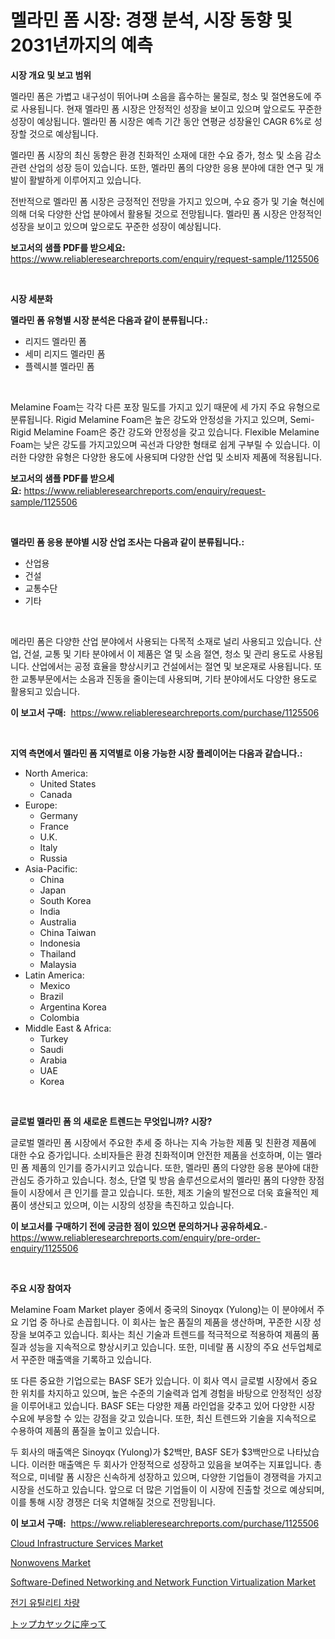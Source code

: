 <p><h1>멜라민 폼 시장: 경쟁 분석, 시장 동향 및 2031년까지의 예측</h1></p><p><strong>시장 개요 및 보고 범위</strong></p>
<p><p>멜라민 폼은 가볍고 내구성이 뛰어나며 소음을 흡수하는 물질로, 청소 및 절연용도에 주로 사용됩니다. 현재 멜라민 폼 시장은 안정적인 성장을 보이고 있으며 앞으로도 꾸준한 성장이 예상됩니다. 멜라민 폼 시장은 예측 기간 동안 연평균 성장율인 CAGR 6%로 성장할 것으로 예상됩니다.</p><p>멜라민 폼 시장의 최신 동향은 환경 친화적인 소재에 대한 수요 증가, 청소 및 소음 감소 관련 산업의 성장 등이 있습니다. 또한, 멜라민 폼의 다양한 응용 분야에 대한 연구 및 개발이 활발하게 이루어지고 있습니다.</p><p>전반적으로 멜라민 폼 시장은 긍정적인 전망을 가지고 있으며, 수요 증가 및 기술 혁신에 의해 더욱 다양한 산업 분야에서 활용될 것으로 전망됩니다. 멜라민 폼 시장은 안정적인 성장을 보이고 있으며 앞으로도 꾸준한 성장이 예상됩니다.</p></p>
<p><strong>보고서의 샘플 PDF를 받으세요:</strong> <a href="https://www.reliableresearchreports.com/enquiry/request-sample/1125506">https://www.reliableresearchreports.com/enquiry/request-sample/1125506</a></p>
<p>&nbsp;</p>
<p><strong>시장 세분화</strong></p>
<p><strong>멜라민 폼 유형별 시장 분석은 다음과 같이 분류됩니다.:</strong></p>
<p><ul><li>리지드 멜라민 폼</li><li>세미 리지드 멜라민 폼</li><li>플렉시블 멜라민 폼</li></ul></p>
<p>&nbsp;</p>
<p><p>Melamine Foam는 각각 다른 포장 밀도를 가지고 있기 때문에 세 가지 주요 유형으로 분류됩니다. Rigid Melamine Foam은 높은 강도와 안정성을 가지고 있으며, Semi-Rigid Melamine Foam은 중간 강도와 안정성을 갖고 있습니다. Flexible Melamine Foam는 낮은 강도를 가지고있으며 곡선과 다양한 형태로 쉽게 구부릴 수 있습니다. 이러한 다양한 유형은 다양한 용도에 사용되며 다양한 산업 및 소비자 제품에 적용됩니다.</p></p>
<p><strong>보고서의 샘플 PDF를 받으세요:</strong>&nbsp;<a href="https://www.reliableresearchreports.com/enquiry/request-sample/1125506">https://www.reliableresearchreports.com/enquiry/request-sample/1125506</a></p>
<p>&nbsp;</p>
<p><strong> 멜라민 폼 응용 분야별 시장 산업 조사는 다음과 같이 분류됩니다.:</strong></p>
<p><ul><li>산업용</li><li>건설</li><li>교통수단</li><li>기타</li></ul></p>
<p>&nbsp;</p>
<p><p>메라민 폼은 다양한 산업 분야에서 사용되는 다목적 소재로 널리 사용되고 있습니다. 산업, 건설, 교통 및 기타 분야에서 이 제품은 열 및 소음 절연, 청소 및 관리 용도로 사용됩니다. 산업에서는 공정 효율을 향상시키고 건설에서는 절연 및 보온재로 사용됩니다. 또한 교통부문에서는 소음과 진동을 줄이는데 사용되며, 기타 분야에서도 다양한 용도로 활용되고 있습니다.</p></p>
<p><strong>이 보고서 구매:</strong>&nbsp; <a href="https://www.reliableresearchreports.com/purchase/1125506">https://www.reliableresearchreports.com/purchase/1125506</a></p>
<p>&nbsp;</p>
<p><strong>지역 측면에서 멜라민 폼 지역별로 이용 가능한 시장 플레이어는 다음과 같습니다.:</strong></p>
<p><ul>
    <li>
        North America:
        <ul>
            <li>United States</li>
            <li>Canada</li>
        </ul>
    </li>
    <li>
        Europe:
        <ul>
            <li>Germany</li>
            <li>France</li>
            <li>U.K.</li>
            <li>Italy</li>
            <li>Russia</li>
        </ul>
    </li>
    <li>
        Asia-Pacific:
        <ul>
            <li>China</li>
            <li>Japan</li>
            <li>South Korea</li>
            <li>India</li>
            <li>Australia</li>
            <li>China Taiwan</li>
            <li>Indonesia</li>
            <li>Thailand</li>
            <li>Malaysia</li>
        </ul>
    </li>
    <li>
        Latin America:
        <ul>
            <li>Mexico</li>
            <li>Brazil</li>
            <li>Argentina Korea</li>
            <li>Colombia</li>
        </ul>
    </li>
    <li>
        Middle East & Africa:
        <ul>
            <li>Turkey</li>
            <li>Saudi</li>
            <li>Arabia</li>
            <li>UAE</li>
            <li>Korea</li>
        </ul>
    </li>
    </ul></p>
<p>&nbsp;</p>
<p><strong>글로벌 멜라민 폼 의 새로운 트렌드는 무엇입니까? 시장?</strong></p>
<p><p>글로벌 멜라민 폼 시장에서 주요한 추세 중 하나는 지속 가능한 제품 및 친환경 제품에 대한 수요 증가입니다. 소비자들은 환경 친화적이며 안전한 제품을 선호하며, 이는 멜라민 폼 제품의 인기를 증가시키고 있습니다. 또한, 멜라민 폼의 다양한 응용 분야에 대한 관심도 증가하고 있습니다. 청소, 단열 및 방음 솔루션으로서의 멜라민 폼의 다양한 장점들이 시장에서 큰 인기를 끌고 있습니다. 또한, 제조 기술의 발전으로 더욱 효율적인 제품이 생산되고 있으며, 이는 시장의 성장을 촉진하고 있습니다.</p></p>
<p><strong>이 보고서를 구매하기 전에 궁금한 점이 있으면 문의하거나 공유하세요.</strong>- <a href="https://www.reliableresearchreports.com/enquiry/pre-order-enquiry/1125506">https://www.reliableresearchreports.com/enquiry/pre-order-enquiry/1125506</a></p>
<p>&nbsp;</p>
<p><strong>주요 시장 참여자</strong></p>
<p><p>Melamine Foam Market player 중에서 중국의 Sinoyqx (Yulong)는 이 분야에서 주요 기업 중 하나로 손꼽힙니다. 이 회사는 높은 품질의 제품을 생산하며, 꾸준한 시장 성장을 보여주고 있습니다. 회사는 최신 기술과 트렌드를 적극적으로 적용하여 제품의 품질과 성능을 지속적으로 향상시키고 있습니다. 또한, 미네랄 폼 시장의 주요 선두업체로서 꾸준한 매출액을 기록하고 있습니다.</p><p>또 다른 중요한 기업으로는 BASF SE가 있습니다. 이 회사 역시 글로벌 시장에서 중요한 위치를 차지하고 있으며, 높은 수준의 기술력과 업계 경험을 바탕으로 안정적인 성장을 이루어내고 있습니다. BASF SE는 다양한 제품 라인업을 갖추고 있어 다양한 시장 수요에 부응할 수 있는 강점을 갖고 있습니다. 또한, 최신 트렌드와 기술을 지속적으로 수용하여 제품의 품질을 높이고 있습니다.</p><p>두 회사의 매출액은 Sinoyqx (Yulong)가 $2백만, BASF SE가 $3백만으로 나타났습니다. 이러한 매출액은 두 회사가 안정적으로 성장하고 있음을 보여주는 지표입니다. 총적으로, 미네랄 폼 시장은 신속하게 성장하고 있으며, 다양한 기업들이 경쟁력을 가지고 시장을 선도하고 있습니다. 앞으로 더 많은 기업들이 이 시장에 진출할 것으로 예상되며, 이를 통해 시장 경쟁은 더욱 치열해질 것으로 전망됩니다.</p></p>
<p><strong>이 보고서 구매:</strong>&nbsp;&nbsp;<a href="https://www.reliableresearchreports.com/purchase/1125506">https://www.reliableresearchreports.com/purchase/1125506</a></p>
<p><p><a href="https://issuu.com/reportprime-2/docs/cloud-infrastructure-services-market-size-2030.ppt">Cloud Infrastructure Services Market</a></p><p><a href="https://rainy-horn-d69.notion.site/Nonwovens-Market-Size-Market-Share-and-Global-Market-Analysis-Report-2024-2031-37d12b4ce5834334802012ccbacdab05">Nonwovens Market</a></p><p><a href="https://issuu.com/reportprime-2/docs/software-defined-networking-and-network-function-v">Software-Defined Networking and Network Function Virtualization Market</a></p><p><a href="https://github.com/hxzi07639916/Market-Research-Report-List-1/blob/main/4809605190434.md">전기 유틸리티 차량</a></p><p><a href="https://github.com/ihabdkwlxs948/Market-Research-Report-List-1/blob/main/7386718190649.md">トップカヤックに座って</a></p></p>
